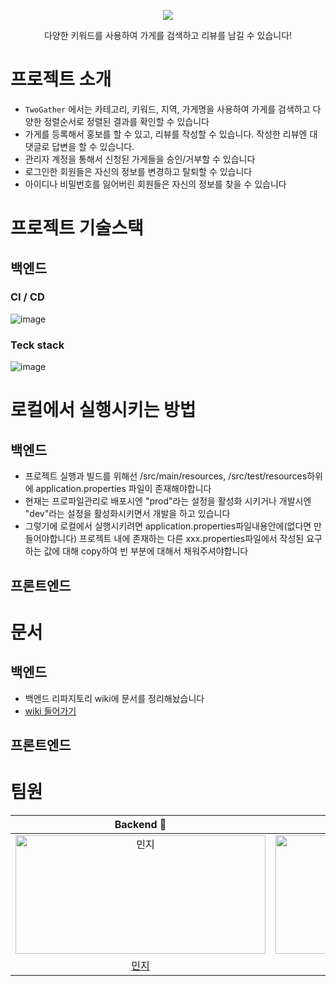 <p align="center">
  <img src="https://github.com/TWOGATH3R/.github/assets/66842566/39335476-6b15-4ff3-be52-be5b47dbbd10">
</p>
<p align="center">
  <label>다양한 키워드를 사용하여 가게를 검색하고 리뷰를 남길 수 있습니다! </label>
</p>

# 프로젝트 소개
- `TwoGather` 에서는 카테고리, 키워드, 지역, 가게명을 사용하여 가게를 검색하고 다양한 정렬순서로 정렬된 결과를 확인할 수 있습니다
- 가게를 등록해서 홍보를 할 수 있고, 리뷰를 작성할 수 있습니다. 작성한 리뷰엔 대댓글로 답변을 할 수 있습니다.
- 관리자 계정을 통해서 신청된 가게들을 승인/거부할 수 있습니다
- 로그인한 회원들은 자신의 정보를 변경하고 탈퇴할 수 있습니다
- 아이디나 비밀번호를 잃어버린 회원들은 자신의 정보를 찾을 수 있습니다

# 프로젝트 기술스택
## 백엔드
### CI / CD
![image](https://github.com/TWOGATH3R/twogather-web-backend/assets/66842566/d96d47be-3da6-48df-9b2b-4260815f4f16)
### Teck stack
![image](https://github.com/TWOGATH3R/twogather-web-backend/assets/66842566/1c217223-40a6-4e14-afc4-a1be216041fa)

# 로컬에서 실행시키는 방법
## 백엔드
- 프로젝트 실행과 빌드를 위해선 /src/main/resources, /src/test/resources하위에 application.properties 파일이 존재해야합니다
- 현재는 프로파일관리로 배포시엔 "prod"라는 설정을 활성화 시키거나 개발시엔 "dev"라는 설정을 활성화시키면서 개발을 하고 있습니다
- 그렇기에 로컬에서 실행시키려면 application.properties파일내용안에(없다면 만들어야합니다) 프로젝트 내에 존재하는 다른 xxx.properties파일에서 작성된 요구하는 값에 대해 copy하여 빈 부분에 대해서 채워주셔야합니다
## 프론트엔드
# 문서
## 백엔드
- 백엔드 리파지토리 wiki에 문서를 정리해놨습니다
- [wiki 들어가기](https://github.com/TWOGATH3R/twogather-web-backend/wiki)
## 프론트엔드



# 팀원
| Backend 🌟 | Backend 🌟 | Frontend 🌟 | Frontend 🌟 |
| :-----: | :-----: | :-----: | :------: |
| <img src="https://github.com/TWOGATH3R/.github/assets/66842566/5c881f2e-c0a8-43dd-a301-51865d24deac" width=400px height=190px  alt="민지"/> | <img src="https://github.com/TWOGATH3R/.github/assets/66842566/174fbbed-dbba-4cfc-8c71-12fe15008521" width=400px height=190px alt="지호"/> | <img src="https://github.com/TWOGATH3R/.github/assets/66842566/f85e58c9-126d-4710-9253-269bc77e0bf8" width=400px height=190px alt="태욱"/> | <img src="https://github.com/TWOGATH3R/.github/assets/66842566/5c881f2e-c0a8-43dd-a301-51865d24deac" width=400px height=190px  alt="예정"> |
|                       [민지](https://github.com/Flre-fly)                        |                            [지호](https://github.com/J-I-H-O)                            |                            [태욱](https://github.com/taewok)                            |                          [예정](https://github.com/bananana0118)                 |
